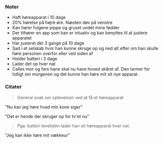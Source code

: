 ### Noter

* Haft høreapparat i 10 dage
* 20% hørelse på højre øre. Næsten døv på venstre
* Kan hører fulgene pippe og gruset undet mine fødder
* Der tilhører en app som han er intuativ og kan benyttes til at justere apparatet
* Har justeret det 3 gange på 10 dage
* Sad i et selskab hvor han kunne skruge op og ned alt efter om han skulle høre personen overfor eller ved siden af
* Holder batteri i 3 dage
* Lader det op hver nat
* Calles mor og fars hane skal nu have hoved skåret af. Den larmer for tidligt om morgenen og det kunne han høre mit sit nye apparat.


### Citater

> General snak om oplevelsen ved at få et høreapparat   

"Nu kan jeg høre hvad min kone siger"  

"Det er hende der skruger op for tv'et nu"

> Pga. batteri levetiden lader han sit høreapparat hver nat.  

"Jeg kan ikke høre mit vækkeur" 

> 
